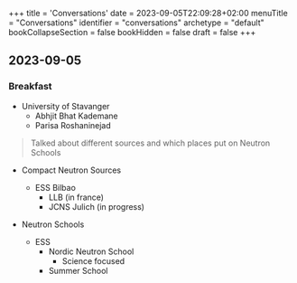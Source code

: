 +++
title = 'Conversations'
date = 2023-09-05T22:09:28+02:00
menuTitle = "Conversations"
identifier = "conversations"
archetype = "default"
bookCollapseSection = false
bookHidden = false
draft = false
+++

## 2023-09-05

### Breakfast
  - University of Stavanger
    - Abhjit Bhat Kademane
    - Parisa Roshaninejad

> Talked about different sources and which places put on Neutron Schools

- Compact Neutron Sources
  - ESS Bilbao
    - LLB (in france)
    - JCNS Julich (in progress)

- Neutron Schools
  - ESS
    - Nordic Neutron School
      - Science focused
    - Summer School